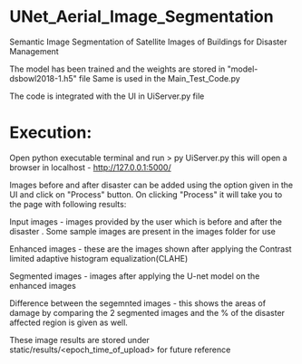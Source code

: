 # UNet_Aerial_Image_Segmentation
Semantic Image Segmentation of Satellite Images of Buildings for Disaster Management

The model has been trained and the weights are stored in "model-dsbowl2018-1.h5" file
Same is used in the Main_Test_Code.py

The code is integrated with the UI in UiServer.py file

# Execution:
  Open python executable terminal and run 
    > py UiServer.py
   this will open a browser in localhost - http://127.0.0.1:5000/
   
Images before and after disaster can be added using the option given in the UI and click on "Process" button.
On clicking "Process" it will take you to the page with following results:

  Input images  - images provided by the user which is before and after the disaster
    . Some sample images are present in the images folder for use
    
  Enhanced images - these are the images shown after applying the Contrast limited adaptive histogram equalization(CLAHE)
  
  Segmented images - images after applying the U-net model on the enhanced images
  
  Difference between the segemnted images - this shows the areas of damage by comparing the 2 segmented images and the % of the disaster affected region is given as well.
  
These image results are stored under static/results/<epoch_time_of_upload> for future reference  
